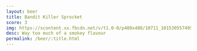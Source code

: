 ```yaml
---
layout: beer
title: Bandit Killer Sprocket
score: 3
img: https://scontent.xx.fbcdn.net/v/t1.0-0/p480x480/10711_10153055749528745_1705580902509688757_n.jpg?oh=071b103155c2447e6ccdef73749e951a&oe=587CFCA7
desc: Way too much of a smokey flavour
permalink: /beer/:title.html
---
```

